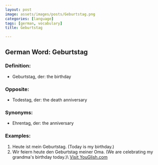 ```yaml
---
layout: post
image: assets/images/posts/Geburtstag.png
categories: [language]
tags: [german, vocabulary]
title: Geburtstag

---
```


## German Word: Geburtstag
### Definition:
- Geburtstag, der: the birthday

### Opposite:
- Todestag, der: the death anniversary

### Synonyms:
- Ehrentag, der: the anniversary

### Examples:
1. Heute ist mein Geburtstag. (Today is my birthday.)
2. Wir feiern heute den Geburtstag meiner Oma. (We are celebrating my grandma's birthday today.)\ <a id="yg-widget-0" class="youglish-widget" data-query="Geburtstag" data-lang="german" data-components="8412" data-auto-start="0" data-bkg-color="theme_light" data-title="How%20to%20pronounce%20Geburtstag%20in%20German"  rel="nofollow" href="https://youglish.com">Visit YouGlish.com</a><script async src="https://youglish.com/public/emb/widget.js" charset="utf-8"></script>